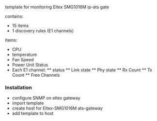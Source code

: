 template for monitoring Eltex SMG1016M ip-ats gate

contains:
* 15 items
* 1 discovery rules (E1 channels)

Items:
* CPU 
* temperature
* Fan Speed
* Power Unit Status
* Each E1 channel:
** status
** Link state
** Phy state
** Rx Count
** Tx Count
** Free Channels


### Installation

* configure SNMP on eltex gateway
* import template
* create host for Eltex-SMG1016M ats-gateway
* add template to host